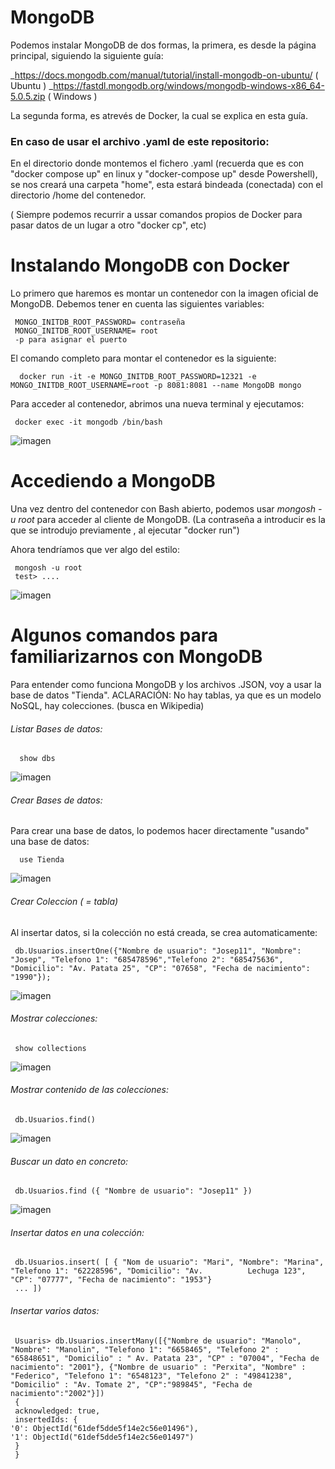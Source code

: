 # MongoDB

Podemos instalar MongoDB de dos formas, la primera, es desde la página principal, siguiendo la siguiente guía: 

_https://docs.mongodb.com/manual/tutorial/install-mongodb-on-ubuntu/ ( Ubuntu )
_https://fastdl.mongodb.org/windows/mongodb-windows-x86_64-5.0.5.zip ( Windows )

La segunda forma, es atrevés de Docker, la cual se explica en esta guía.

### En caso de usar el archivo .yaml de este repositorio:

En el directorio donde montemos el fichero .yaml (recuerda que es con "docker compose up" en linux y "docker-compose up" desde Powershell), se nos creará una carpeta "home", esta estará bindeada (conectada) con el directorio /home del contenedor. 

( Siempre podemos recurrir a ussar comandos propios de Docker para pasar datos de un lugar a otro "docker cp", etc)


# Instalando MongoDB con Docker

Lo primero que haremos es montar un contenedor con la imagen oficial de MongoDB. Debemos tener en cuenta las siguientes variables:


     MONGO_INITDB_ROOT_PASSWORD= contraseña
     MONGO_INITDB_ROOT_USERNAME= root
     -p para asignar el puerto


El comando completo para montar el contenedor es la siguiente:

      docker run -it -e MONGO_INITDB_ROOT_PASSWORD=12321 -e MONGO_INITDB_ROOT_USERNAME=root -p 8081:8081 --name MongoDB mongo


Para acceder al contenedor, abrimos una nueva terminal y ejecutamos: 

     docker exec -it mongodb /bin/bash
     
   ![imagen](https://user-images.githubusercontent.com/80277545/146464397-f0e7c35f-5dd8-4830-8ae5-48a9561bef43.png)

     

# Accediendo a MongoDB

Una vez dentro del contenedor con Bash abierto, podemos usar _mongosh -u root_ para acceder al cliente de MongoDB. (La contraseña a introducir es la que se introdujo previamente , al ejecutar "docker run") 

Ahora tendríamos que ver algo del estilo: 

     mongosh -u root
     test> ....
  ![imagen](https://user-images.githubusercontent.com/80277545/146464477-bc5d297f-f476-4446-ae7f-a54b3f253f52.png)


# Algunos comandos para familiarizarnos con MongoDB

Para entender como funciona MongoDB y los archivos .JSON, voy a usar la base de datos "Tienda".
ACLARACIÓN: No hay tablas, ya que es un modelo NoSQL, hay colecciones. (busca en Wikipedia)


###### Listar Bases de datos:

      show dbs
   ![imagen](https://user-images.githubusercontent.com/80277545/146464531-5e4b1465-4809-4ab8-bc53-7e3f0370b563.png)

     

###### Crear Bases de datos:

 Para crear una base de datos, lo podemos hacer directamente "usando" una base de datos:
 
      use Tienda
   ![imagen](https://user-images.githubusercontent.com/80277545/146464575-ba3572fe-7678-4cc5-98ef-0a521d32a91e.png)

 
###### Crear Coleccion ( = tabla)

Al insertar datos, si la colección no está creada, se crea automaticamente:

     db.Usuarios.insertOne({"Nombre de usuario": "Josep11", "Nombre": "Josep", "Telefono 1": "685478596","Telefono 2": "685475636", "Domicilio": "Av. Patata 25", "CP": "07658", "Fecha de nacimiento": "1990"});
   ![imagen](https://user-images.githubusercontent.com/80277545/146464646-1a0e57ff-b775-4604-99d0-6ba726783f57.png)


###### Mostrar colecciones:

     show collections
   ![imagen](https://user-images.githubusercontent.com/80277545/146464711-b88ae14a-e169-43a7-a209-07f6506c625a.png)

     
 
###### Mostrar contenido de las colecciones:

     db.Usuarios.find()
   ![imagen](https://user-images.githubusercontent.com/80277545/146464758-b8b9c126-d0aa-4a80-aaa2-9f528e122e3c.png)

 
###### Buscar un dato en concreto:

     db.Usuarios.find ({ "Nombre de usuario": "Josep11" })
   ![imagen](https://user-images.githubusercontent.com/80277545/146464813-964bf6a6-12b0-4eb0-ad9c-9921c206871f.png)

     

###### Insertar datos en una colección:

     db.Usuarios.insert( [ { "Nom de usuario": "Mari", "Nombre": "Marina", "Telefono 1": "62228596", "Domicilio": "Av.          Lechuga 123", "CP": "07777", "Fecha de nacimiento": "1953"}
     ... ])

###### Insertar varios datos:

     Usuaris> db.Usuarios.insertMany([{"Nombre de usuario": "Manolo", "Nombre": "Manolin", "Telefono 1": "6658465", "Telefono 2" : "65848651", "Domicilio" : " Av. Patata 23", "CP" : "07004", "Fecha de nacimiento": "2001"}, {"Nombre de usuario" : "Perxita", "Nombre" : "Federico", "Telefono 1": "6548123", "Telefono 2" : "49841238", "Domicilio" : "Av. Tomate 2", "CP":"989845", "Fecha de nacimiento":"2002"}])
     {
     acknowledged: true,
     insertedIds: {
    '0': ObjectId("61def5dde5f14e2c56e01496"),
    '1': ObjectId("61def5dde5f14e2c56e01497")
     }
     }
     


